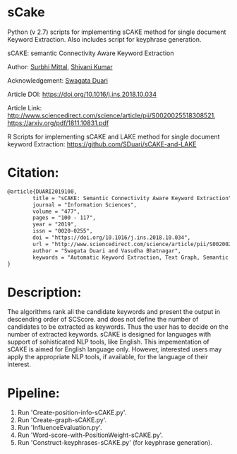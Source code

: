 # sCake
Python (v 2.7) scripts for implementing sCAKE method for single document Keyword Extraction. Also includes script for keyphrase generation.

sCAKE: semantic Connectivity Aware Keyword Extraction

Author: [Surbhi Mittal](https://github.com/surbhim18/), [Shivani Kumar](https://github.com/shivanik96)

Acknowledgement: [Swagata Duari](https://github.com/SDuari/)

Article DOI: https://doi.org/10.1016/j.ins.2018.10.034

Article Link: http://www.sciencedirect.com/science/article/pii/S0020025518308521, https://arxiv.org/pdf/1811.10831.pdf

R Scripts for implementing sCAKE and LAKE method for single document keyword Extraction:
https://github.com/SDuari/sCAKE-and-LAKE

Citation:
=========
```tex
@article{DUARI2019100,
        title = "sCAKE: Semantic Connectivity Aware Keyword Extraction",
        journal = "Information Sciences",
        volume = "477",
        pages = "100 - 117",
        year = "2019",
        issn = "0020-0255",
        doi = "https://doi.org/10.1016/j.ins.2018.10.034",
        url = "http://www.sciencedirect.com/science/article/pii/S0020025518308521",
        author = "Swagata Duari and Vasudha Bhatnagar",
        keywords = "Automatic Keyword Extraction, Text Graph, Semantic Connectivity, Parameterless, Language Agnostic"
}
```

Description:
============

The algorithms rank all the candidate keywords and present the output in descending order of SCScore. and does not define the number of candidates to be extracted as keywords.
Thus the user has to decide on the number of extracted keywords. sCAKE is designed for languages with support of sohisticated NLP tools, like English. This impementation of sCAKE is aimed for English language only. However, interested users may apply the appropriate NLP tools, if available, for the language of their interest.

Pipeline:
=========
1. Run 'Create-position-info-sCAKE.py'.
2. Run 'Create-graph-sCAKE.py'.
3. Run 'InfluenceEvaluation.py'.
4. Run 'Word-score-with-PositionWeight-sCAKE.py'.
5. Run 'Construct-keyphrases-sCAKE.py' (for keyphrase generation).
